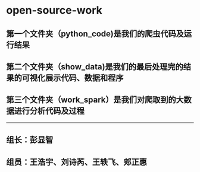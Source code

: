 # open-source-work #
## 第一个文件夹（python_code)是我们的爬虫代码及运行结果
## 第二个文件夹（show_data)是我们的最后处理完的结果的可视化展示代码、数据和程序
## 第三个文件夹（work_spark）是我们对爬取到的大数据进行分析代码及过程
-----------------------------
## 组长：彭显智
## 组员：王浩宇、刘诗芮、王轶飞、郏正惠
